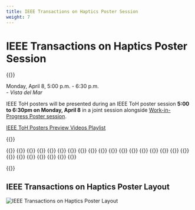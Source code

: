 ```yaml
---
title: IEEE Transactions on Haptics Poster Session
weight: 7
---
```


# IEEE Transactions on Haptics Poster Session

{{<simpleLastUpdate date="April 5, 2024">}}

Monday, April 8, 5:00 p.m. - 6:30 p.m.  
*- Vista del Mar*  

IEEE ToH posters will be presented during an IEEE ToH poster session **5:00 to 6:30pm on Monday, April 8** in a joint session alongside [Work-in-Progress Poster session](../work-in-progress).

[IEEE ToH Posters Preview Videos Playlist](https://www.youtube.com/playlist?list=PLXRBbyxY9IBUupIM5prV7jQu8f3Ij3QDj)


{{<programTable>}}

{{<programEntry id="ToH1" title="A Novel Refreshable Braille Display Based on the Layered Electromagnetic Driving Mechanism of Braille Dots" author="Hao Chen, Wentao Tao, Chang Liu, Qi Shen, Yuecheng Wu, Liuxia Ruan, Wenzhen Yang" link="https://doi.org/10.1109/TOH.2023.3241952">}}
{{<programEntry id="ToH2" title="Biomechanically-Consistent Skin Stretch as an Intuitive Mechanism for Sensory Feedback: A Preliminary Investigation in the Lower Limb" author="Jenny A. Kent" link="https://doi.org/10.1109/TOH.2023.3238525">}}
{{<programEntry id="ToH3" title="Faster Indentation Influences Skin Deformation To Reduce Tactile Discriminability of Compliant Objects" author="Bingxu Li, Steven Conrad Hauser, Gregory J. Gerling" link="https://doi.org/10.1109/TOH.2023.3253256">}}
{{<programEntry id="ToH4" title="General Discretization Method for Enhanced Kinesthetic Haptic Stability" author="Leonam Pecly, Keyvan Hashtrudi-Zaad" link="https://doi.org/10.1109/TOH.2023.3268861">}}
{{<programEntry id="ToH5" title="Survey on Hand-Based Haptic Interaction for Virtual Reality" author="Qianqian Tong, Wenxuan Wei, Yuru Zhang, Jing Xiao, Dangxiao Wang" link="https://doi.org/10.1109/TOH.2023.3266199">}}
{{<programEntry id="ToH6" title="Cable-Driven Haptic Interface With Movable Bases Achieving Maximum Workspace and Isotropic Force Exertion" author="Jinhyuk Yoon, Donghyeon Lee, Junyong Bang, Hyung Gon Shin, Wan Kyun Chung, Keehoon Kim, Seungmoon Choi" link="https://doi.org/10.1109/TOH.2023.3286353">}}
{{<programEntry id="ToH7" title="Defining Allowable Stimulus Ranges for Position and Force Controlled Cutaneous Cues" author="Janelle P. Clark, Marcia K. O’Malley" link="https://doi.org/10.1109/TOH.2023.3286306">}}
{{<programEntry id="ToH8" title="Social and Emotional Touch Between Romantic Partners is Affectively More Pleasant Due to Finely Tuned Contact Interactions" author="Shan Xu, Gregory J. Gerling" link="https://doi.org/10.1109/TOH.2023.3293070">}}
{{<programEntry id="ToH9" title="Focused vibrotactile stimuli from a wearable sparse array of actuators" author="Valerie de Vlam, Michael Wiertlewski, Yasemin Vardar" link="https://doi.org/10.1109/TOH.2023.3270362">}}
{{<programEntry id="ToH10" title="Interday Reliability of Upper-limb Geometric MyoPassivity Map for Physical Human-Robot Interaction" author="Xingyuan Zhou, Peter Paik, Rory O'Keeffe, S. Farokh Atashzar" link="https://doi.org/10.1109/TOH.2023.3277453">}}
{{<programEntry id="ToH11" title="Investigating the Haptic Perception of Directional Information Within a Handle" author="Inès Lacote, Claudio Pacchierotti, Marie Babel, David Gueorguiev, Maud Marchal" link="https://doi.org/10.1109/TOH.2023.3279510">}}
{{<programEntry id="ToH12" title="Mechanofluidic Instability-Driven Wearable Textile Vibrotactor" author="Nathaniel Fino, Barclay Jumet, Zane Zook, Daniel Preston, Marcia O'Malley" link="https://doi.org/10.1109/TOH.2023.3271128">}}
{{<programEntry id="ToH13" title="On the Correlation Between Tactile Stimulation and Pleasantness" author="Nicole D'Aurizio, Teresa Ramundo, Tommaso Lisini Baldi, Alessandro Moscatelli, Domenico Prattichizzo" link="https://doi.org/10.1109/TOH.2023.3322557" youtube="https://youtu.be/6HmT8KS0ghA">}}
{{<programEntry id="ToH14" title="Tactile Features of Human Finger Contact Motor Primitives" author="Qianqian Tian, Jixiao Liu, Kuo Liu, Shijie Guo" link="https://doi.org/10.1109/TOH.2023.3332402">}}
{{<programEntry id="ToH15" title="Tactile Feedback in Upper Limb Prosthetics: A Pilot Study on Trans-Radial Amputees Comparing Different Haptic Modalities" author="Federica Barontini, Alina Obermeier, Manuel Catalano, Simone Fani, Giorgio Grioli, Matteo Bianchi, Antonio Bicchi, Eike Jakubowitz" link="https://doi.org/10.1109/TOH.2023.3322559" youtube="https://youtu.be/OmKVrxxrR7I">}}
{{<programEntry id="ToH16" title="Ultraloop: Active lateral force feedback using resonant traveling waves" author="Zhaochong Cai, Michael Wiertlewski" link="https://doi.org/10.1109/TOH.2023.3276590">}}
{{<programEntry id="ToH17" title="A Perceptual Model-Based Approach to Plausible Authoring of Vibration for the Haptic Metaverse" author="Robert Rosenkranz, M. Ercan Altinsoy" link="https://doi.org/10.1109/TOH.2023.3318644" youtube="https://youtu.be/ktGt9QDSfRA">}}
{{<programEntry id="ToH18" title="Perceived Realism of Virtual Textures Rendered by a Vibrotactile Wearable Ring Display" author="Rebecca Fenton Friesen, Yasemin Vardar" link="https://doi.org/10.1109/TOH.2023.3304899" youtube="https://youtu.be/E_Ku2-HpcJg">}}
{{<programEntry id="ToH19" title="Between-Tactor Display Using Dynamic Tactile Stimuli for Directional Cueing in Vibrating Environments" author="Ryo Eguchi, David Vacek, Cole Godzinski, Allison M. Okamura" link="https://doi.org/10.1109/TOH.2023.3304953">}}
{{<programEntry id="ToH20" title="Haptic Guidance and Haptic Error Amplification in a Virtual Surgical Robotic Training Environment" author="Yousi A. Oquendo, Margaret M. Coad, Sherry M. Wren, Thomas S. Lendvay, Ilana Nisky, Anthony M. Jarc, Allison M. Okamura, Zonghe Chua" link="https://doi.org/10.1109/TOH.2024.3350128">}}
{{<programEntry id="ToH21" title="Haptic Magnetism" author="Tor-Salve Dalsgaard, Kasper Hornbæk, Joanna Bergström" link="https://doi.org/10.1109/TOH.2023.3299528" youtube="https://youtu.be/A2ddNazEoEY">}}
{{<programEntry id="ToH22" title="How Positioning Wearable Haptic Interfaces on Limbs Influences Virtual Embodiment" author="Anany Dwivedi, Shihan Yu, Chenxu Hao, Gionata Salvietti, Domenico Prattichizzo, Philipp Beckerle" link="https://doi.org/10.1109/TOH.2023.3347351" youtube="https://youtu.be/ARn9yUFtxXU">}}
{{<programEntry id="ToH23" title="Interpersonal Transmission of Vibrotactile Feedback Via Smart Bracelets: Mechanics and Perception" author="Taku Hachisu, Gregory Reardon, Yitian Shao, Kenji Suzuki, Yon Visell" link="https://doi.org/10.1109/TOH.2023.3327394" youtube="https://youtu.be/eeciCC6YQ3Q">}}
{{<programEntry id="ToH24" title="Investigating the Effects of Intensity and Frequency on Vibrotactile Spatial Acuity" author="Bingjian Huang, Paul H. Dietz, Daniel Wigdor" link="https://doi.org/10.1109/TOH.2024.3350929">}}
{{<programEntry id="ToH25" title="RecHap: An Interactive Recommender System For Navigating a Large Number of Mid-Air Haptic Designs" author="Karthikan Theivendran, Andy Wu, William Frier, Oliver Schneider" link="https://doi.org/10.1109/TOH.2023.3276812">}}

{{</programTable>}}

## IEEE Transactions on Haptics Poster Layout

![IEEE Transactions on Haptics Poster Layout](/img/hs2024_Posters-layout.png)


